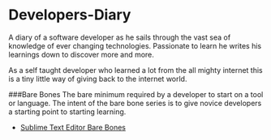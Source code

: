 # Developers-Diary
A diary of a software developer as he sails through the vast sea of knowledge of ever changing technologies. Passionate to learn he writes his learnings down to discover more and more.

As a self taught developer who learned a lot from the all mighty internet this is a tiny little way of giving back to the internet world.


###Bare Bones
The bare minimum required by a developer to start on a tool or language. The intent of the bare bone series is to give novice developers a starting point to starting learning.

* [Sublime Text Editor Bare Bones](./Sublime-Bare-Bones/README.md)


